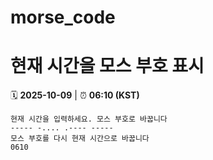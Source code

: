 # morse_code
# 현재 시간을 모스 부호 표시
<!-- MORSE_TIME_START -->
🗓️ **2025-10-09** | ⏰ **06:10 (KST)**

```
현재 시간을 입력하세요. 모스 부호로 바꿉니다
----- -.... .---- -----
모스 부호를 다시 현재 시간으로 바꿉니다
0610
```
<!-- MORSE_TIME_END -->
